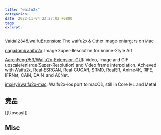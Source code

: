 ```yaml
---
title: "waifu2x"
categories: 
date: 2022-11-04 23:27:02 +0800
tags: 
excerpt: 
---
```



[Vaida12345/waifuExtension](https://github.com/Vaida12345/waifuExtension): The waifu2x & Other image-enlargers on Mac

[nagadomi/waifu2x](https://github.com/nagadomi/waifu2x): Image Super-Resolution for Anime-Style Art

[AaronFeng753/Waifu2x-Extension-GUI](https://github.com/AaronFeng753/Waifu2x-Extension-GUI): Video, Image and GIF upscale/enlarge(Super-Resolution) and Video frame interpolation. Achieved with Waifu2x, Real-ESRGAN, Real-CUGAN, SRMD, RealSR, Anime4K, RIFE, IFRNet, CAIN, DAIN, and ACNet.



[imxieyi/waifu2x-mac](https://github.com/imxieyi/waifu2x-mac): Waifu2x-ios port to macOS, still in Core ML and Metal





## 竞品

[[Upscayl]]



## Misc


